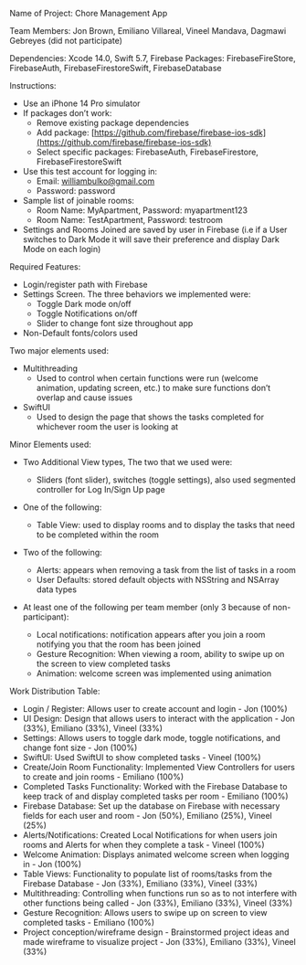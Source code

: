 Name of Project: Chore Management App

Team Members: Jon Brown, Emiliano Villareal, Vineel Mandava, Dagmawi Gebreyes (did not participate)

Dependencies: Xcode 14.0, Swift 5.7, Firebase Packages: FirebaseFireStore, FirebaseAuth, FirebaseFirestoreSwift, FirebaseDatabase

Instructions: 

* Use an iPhone 14 Pro simulator
* If packages don’t work:
    * Remove existing package dependencies
    * Add package: [https://github.com/firebase/firebase-ios-sdk](https://github.com/firebase/firebase-ios-sdk)
    * Select specific packages: FirebaseAuth, FirebaseFirestore, FirebaseFirestoreSwift
* Use this test account for logging in:
    * Email: williambulko@gmail.com
    * Password: password
* Sample list of joinable rooms:
    * Room Name: MyApartment, Password: myapartment123
    * Room Name: TestApartment, Password: testroom
* Settings and Rooms Joined are saved by user in Firebase (i.e if a User switches to Dark Mode it will save their preference and display Dark Mode on each login)

Required Features:

* Login/register path with Firebase
* Settings Screen. The three behaviors we implemented were:
    * Toggle Dark mode on/off
    * Toggle Notifications on/off
    * Slider to change font size throughout app
* Non-Default fonts/colors used

Two major elements used:

* Multithreading
    * Used to control when certain functions were run (welcome animation, updating screen, etc.) to make sure functions don’t overlap and cause issues
* SwiftUI
    * Used to design the page that shows the tasks completed for whichever room the user is looking at

Minor Elements used:

* Two Additional View types, The two that we used were:
    * Sliders (font slider), switches (toggle settings), also used segmented controller for Log In/Sign Up page
    
* One of the following:
    * Table View: used to display rooms and to display the tasks that need to be completed within the room
    
* Two of the following:
    * Alerts: appears when removing a task from the list of tasks in a room
    * User Defaults: stored default objects with NSString and NSArray data types
    
* At least one of the following per team member (only 3 because of non-participant):
    * Local notifications: notification appears after you join a room notifying you that the room has been joined
    * Gesture Recognition: When viewing a room, ability to swipe up on the screen to view completed tasks
    * Animation: welcome screen was implemented using animation

Work Distribution Table:
* Login / Register: Allows user to create account and login - Jon (100%)
* UI Design: Design that allows users to interact with the application - Jon (33%), Emiliano (33%), Vineel (33%)
* Settings: Allows users to toggle dark mode, toggle notifications, and change font size - Jon (100%)
* SwiftUI: Used SwiftUI to show completed tasks - Vineel (100%)
* Create/Join Room Functionality: Implemented View Controllers for users to create and join rooms - Emiliano (100%)
* Completed Tasks Functionality: Worked with the Firebase Database to keep track of and display completed tasks per room - Emiliano (100%)
* Firebase Database: Set up the database on Firebase with necessary fields for each user and room - Jon (50%), Emiliano (25%), Vineel (25%)
* Alerts/Notifications: Created Local Notifications for when users join rooms and Alerts for when they complete a task - Vineel (100%)
* Welcome Animation: Displays animated welcome screen when logging in - Jon (100%)
* Table Views: Functionality to populate list of rooms/tasks from the Firebase Database - Jon (33%), Emiliano (33%), Vineel (33%)
* Multithreading: Controlling when functions run so as to not interfere with other functions being called - Jon (33%), Emiliano (33%), Vineel (33%)
* Gesture Recognition: Allows users to swipe up on screen to view completed tasks - Emiliano (100%)
* Project conception/wireframe design - Brainstormed project ideas and made wireframe to visualize project - Jon (33%), Emiliano (33%), Vineel (33%)

